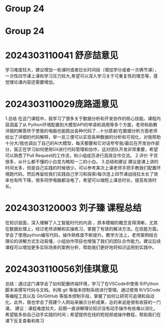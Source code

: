 # Group 24


# Group 24


# 2024303110041 舒彦喆意见

学习难度较大，建议增加一些课时或者拉长时间段（增加学分或者一次俩节课），一次性四节课上课和学习压力较大,希望可以深入学习关于可重复性的理念等，感觉理论课内容还需要增加。

# 2024303110029庞路遥意见

1.总结
在这门课程中，我学习了很多关于数据分析和开发协作的核心技能。课程内容涵盖了从 Python环境配置到大模型API的申请和调用等多个方面，老师和助教详细的解答终于使我的电脑也能跑出各种代码了...十分感谢/在数据分析方面老师给出了详细的代码解释，举一反三便可以实现各种数据的分析和可视化，对我帮助十分大/我也调出了自己的AI大模型，每天都要和它对话夸夸我/最后在开发协作部分，我正在学习如何使用Git进行代码管理和协作，这对团队开发非常重要，希望可以熟悉了Pull Request的工作流，和小组成员进行高效合作交流。
2.评价
干货很多，从什么都不懂的小白变为略知一二的小白。
3.总结和建议
建议是课上讲的时间太多，但是自己实践的时候很少。可以参考某次上课老师手把手教我们配置环境跑代码，然后再留给我们实践自己学习和探索/每次连上四节课战线拉太长了效率也有所下降，很多同学电脑都没电了，希望可以缩短上课总时长，提高有效时长。

# 2024303120003 刘子臻 课程总结
在知识层面，深入理解了人工智能时代的内涵 ，原本模糊的概念变得清晰，尤其在数据处理上，经过老师讲解和实操练习，掌握了有效的解决方法。在技能方面，学会了使用python编写代码，操作熟练度不断提升。教学方法上，老师案例结合理论的讲解方式生动易懂，小组协作项目也增强了我们的团队合作能力。建议后续课程可以增加更多实际场景的案例分析，帮助我们更好地将知识运用到实践中。


# 2024303110056刘佳琪意见

总结：通过这门课学会了如何配置终端环境，学习了在VSCode中使用 R/Python脚本来撰写代码与文档，利用 git 等版本控制系统进行管理。通过使用 R/VSCode 等编程工具以及 Git/GitHub 等版本控制手段，掌握了如何让研究可追溯和自动化。此外，我也学会了搭建个人网站来展示分析成果，总的来说是很有收获的一门课。
建议：课程难度较大，前期一直讲解理论知识没有动手操作有些难以消化，希望能多些自己动手实践的时间；希望提供在线的短视频或操作教程，帮助我们在课下反复查看和练习
